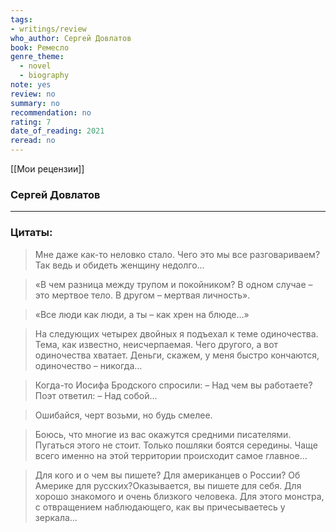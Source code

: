 ```yaml
---
tags: 
- writings/review
who_author: Сергей Довлатов
book: Ремесло
genre_theme:
  - novel
  - biography
note: yes
review: no
summary: no
recommendation: no
rating: 7
date_of_reading: 2021
reread: no
---
```

[[Мои рецензии]]
### Сергей Довлатов
---
### Цитаты:

> Мне даже как-то неловко стало. Чего это мы все разговариваем? Так ведь и обидеть женщину недолго…

> «В чем разница между трупом и покойником? В одном случае – это мертвое тело. В другом – мертвая личность».

> «Все люди как люди, а ты – как хрен на блюде…»

> На следующих четырех двойных я подъехал к теме одиночества. Тема, как известно, неисчерпаемая. Чего другого, а вот одиночества хватает. Деньги, скажем, у меня быстро кончаются, одиночество – никогда…

> Когда-то Иосифа Бродского спросили: – Над чем вы работаете? Поэт ответил: – Над собой…

> Ошибайся, черт возьми, но будь смелее.

> Боюсь, что многие из вас окажутся средними писателями. Пугаться этого не стоит. Только пошляки боятся середины. Чаще всего именно на этой территории происходит самое главное…

> Для кого и о чем вы пишете? Для американцев о России? Об Америке для русских?Оказывается, вы пишете для себя. Для хорошо знакомого и очень близкого человека. Для этого монстра, с отвращением наблюдающего, как вы причесываетесь у зеркала…